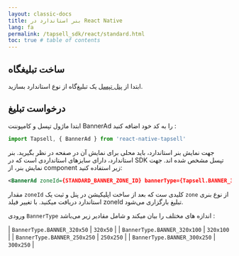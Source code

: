 ```yaml
---
layout: classic-docs
title: بنر استاندارد در React Native
lang: fa
permalink: /tapsell_sdk/react/standard.html
toc: true # table of contents
---
```


## ساخت تبلیغگاه
ابتدا از [پنل تپسل](https://dashboard.tapsell.ir/) یک تبلیغ‌گاه از نوع استاندارد بسازید.


## درخواست تبلیغ
ابتدا ماژول تپسل و کامپوننت BannerAd را به کد خود اضافه کنید :


```javascript
import Tapsell, { BannerAd } from 'react-native-tapsell'
```

جهت نمایش بنر استاندارد، باید محلی برای نمایش آن در صفحه در نظر بگیرید. بنر استاندارد، دارای سایزهای استانداردی است که در SDK تپسل مشخص شده اند. جهت نمایش بنر، از component زیر استفاده کنید:

```xml
<BannerAd zoneId={STANDARD_BANNER_ZONE_ID} bannerType={Tapsell.BANNER_300x250}/>
```

مقدار `zoneId` کلیدی ست که بعد از ساخت اپلیکیشن در پنل و ثبت یک `zone` از نوع بنری استاندارد دریافت میکنید. با تغییر فیلد zoneId تبلیغ بارگزاری می‌شود.

ورودی `BannerType` اندازه های مختلف را بیان میکند و شامل مقادیر زیر می‌باشد :

| `BannerType.BANNER_320x50` | `320x50` |
| `BannerType.BANNER_320x100` | `320x100` |
| `BannerType.BANNER_250x250` | `250x250` |
| `BannerType.BANNER_300x250` | `300x250` |  
